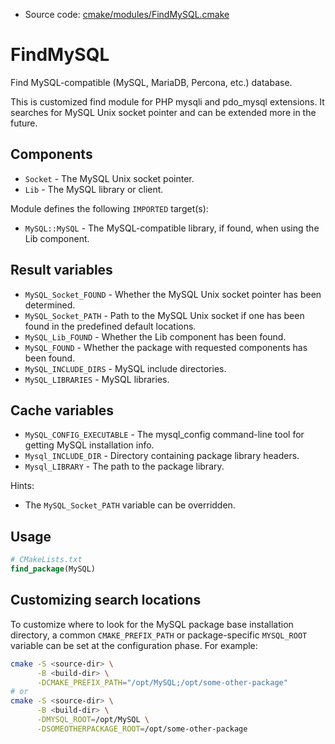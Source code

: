 <!-- This is auto-generated file. -->
* Source code: [cmake/modules/FindMySQL.cmake](https://github.com/petk/php-build-system/blob/master/cmake/cmake/modules/FindMySQL.cmake)

# FindMySQL

Find MySQL-compatible (MySQL, MariaDB, Percona, etc.) database.

This is customized find module for PHP mysqli and pdo_mysql extensions. It
searches for MySQL Unix socket pointer and can be extended more in the future.

## Components

* `Socket` - The MySQL Unix socket pointer.
* `Lib` - The MySQL library or client.

Module defines the following `IMPORTED` target(s):

* `MySQL::MySQL` - The MySQL-compatible library, if found, when using the Lib
  component.

## Result variables

* `MySQL_Socket_FOUND` - Whether the MySQL Unix socket pointer has been
  determined.
* `MySQL_Socket_PATH` - Path to the MySQL Unix socket if one has been found in
  the predefined default locations.
* `MySQL_Lib_FOUND` - Whether the Lib component has been found.
* `MySQL_FOUND` - Whether the package with requested components has been found.
* `MySQL_INCLUDE_DIRS` - MySQL include directories.
* `MySQL_LIBRARIES` - MySQL libraries.

## Cache variables

* `MySQL_CONFIG_EXECUTABLE` - The mysql_config command-line tool for getting
  MySQL installation info.
* `Mysql_INCLUDE_DIR` - Directory containing package library headers.
* `Mysql_LIBRARY` - The path to the package library.

Hints:

* The `MySQL_Socket_PATH` variable can be overridden.

## Usage

```cmake
# CMakeLists.txt
find_package(MySQL)
```

## Customizing search locations

To customize where to look for the MySQL package base
installation directory, a common `CMAKE_PREFIX_PATH` or
package-specific `MYSQL_ROOT` variable can be set at
the configuration phase. For example:

```sh
cmake -S <source-dir> \
      -B <build-dir> \
      -DCMAKE_PREFIX_PATH="/opt/MySQL;/opt/some-other-package"
# or
cmake -S <source-dir> \
      -B <build-dir> \
      -DMYSQL_ROOT=/opt/MySQL \
      -DSOMEOTHERPACKAGE_ROOT=/opt/some-other-package
```
